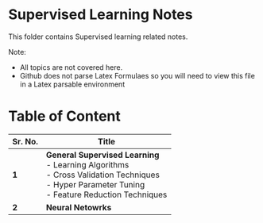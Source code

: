 # Supervised Learning Notes

This folder contains Supervised learning related notes.

Note: 

- All topics are not covered here.
- Github does not parse Latex Formulaes so you will need to view this file in a Latex parsable environment



# Table of Content

| Sr. No. | Title                                                        |
| ------- | ------------------------------------------------------------ |
| **1**   | **General Supervised Learning**<br />- Learning Algorithms<br />- Cross Validation Techniques<br />- Hyper Parameter Tuning<br />- Feature Reduction Techniques |
| **2**   | **Neural Netowrks**                                          |


